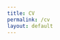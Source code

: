 ```yaml
---
title: CV
permalink: /cv
layout: default
---
```



<object data="Research_Resume.pdf" width="1000" height="1000" type='application/pdf'></object>
